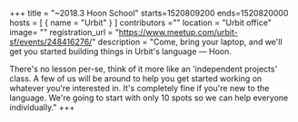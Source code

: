 +++
title = "~2018.3 Hoon School"
starts=1520809200
ends=1520820000
hosts = [
     { name = "Urbit" }
]
contributors =""
location = "Urbit office"
image= ""
registration_url = "https://www.meetup.com/urbit-sf/events/248416276/"
description = "Come, bring your laptop, and we'll get you started building things in Urbit's language — Hoon.

There's no lesson per-se, think of it more like an 'independent projects' class. A few of us will be around to help you get started working on whatever you're interested in. It's completely fine if you're new to the language. We're going to start with only 10 spots so we can help everyone individually."
+++